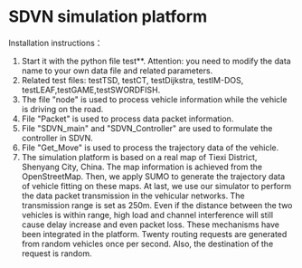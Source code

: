 # SDVN simulation platform
Installation instructions：
1. Start it with the python file test**. Attention: you need to modify the data name to your own data file and related parameters.
2. Related test files: testTSD, testCT, testDijkstra, testIM-DOS, testLEAF,testGAME,testSWORDFISH.
3. The file "node" is used to process vehicle information while the vehicle is driving on the road.
4. File "Packet" is used to process data packet information.
5. File "SDVN_main" and "SDVN_Controller" are used to formulate the controller in SDVN.
6. File "Get_Move" is used to process the trajectory data of the vehicle.
7. The simulation platform is based on a real map of Tiexi District, Shenyang City, China. The map information is achieved from the OpenStreetMap. Then, we apply SUMO to generate the trajectory data of vehicle fitting on these maps. At last, we use our simulator to perform the data packet transmission in the vehicular networks. The transmission range is set as 250m. Even if the distance between the two vehicles is within range, high load and channel interference will still cause delay increase and even packet loss. These mechanisms have been integrated in the platform. Twenty routing requests are generated from random vehicles once per second. Also, the destination of the request is random. 
